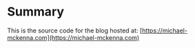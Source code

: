 # Summary

This is the source code for the blog hosted at: [https://michael-mckenna.com](https://michael-mckenna.com)
